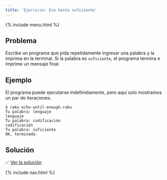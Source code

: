 ```yaml
---
title: 'Ejercicio: Eco hasta suficiente'
---
```


{% include menu.html %}

## Problema

Escribe un programa que pida repetidamente ingresar una palabra y la imprima en la terminal. Si la palabra es `suficiente`, el programa termina e imprime un mensaje final.

## Ejemplo

El programa puede ejecutarse indefinidamente, pero aquí solo mostramos un par de iteraciones.
```console
$ raku echo-until-enough.raku
Tu palabra: lenguaje
lenguaje
Tu palabra: codificación
codificación
Tu palabra: suficiente
OK, terminado.
```

## Solución

✅ [Ver la solución](solution)

{% include nav.html %}